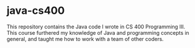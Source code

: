 # java-cs400
This repository contains the Java code I wrote in CS 400 Programming III. This course furthered my knowledge of Java and programming concepts in general, and taught me how to work with a team of other coders.
